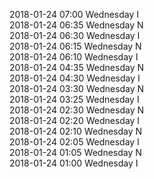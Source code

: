 2018-01-24 07:00 Wednesday  I  
2018-01-24 06:35 Wednesday  N  
2018-01-24 06:30 Wednesday  I  
2018-01-24 06:15 Wednesday  N  
2018-01-24 06:10 Wednesday  I  
2018-01-24 04:35 Wednesday  N  
2018-01-24 04:30 Wednesday  I  
2018-01-24 03:30 Wednesday  N  
2018-01-24 03:25 Wednesday  I  
2018-01-24 02:30 Wednesday  N  
2018-01-24 02:20 Wednesday  I  
2018-01-24 02:10 Wednesday  N  
2018-01-24 02:05 Wednesday  I  
2018-01-24 01:05 Wednesday  N  
2018-01-24 01:00 Wednesday  I  
